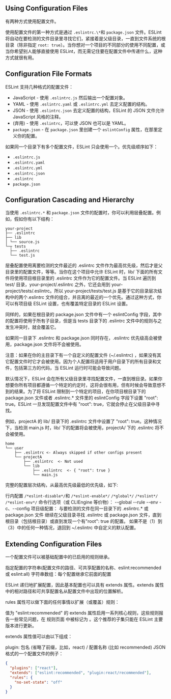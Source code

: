 ## Using Configuration Files

有两种方式使用配置文件。

使用配置文件的第一种方式是通过 `.eslintrc.\*`和 `package.json` 文件。ESLint 将自动在要检测的文件目录里寻找它们，紧接着是父级目录，一直到文件系统的根目录（除非指定 `root: true`）。当你想对一个项目的不同部分的使用不同配置，或当你希望别人能够直接使用 ESLint，而无需记住要在配置文件中传递什么，这种方式就很有用。

## Configuration File Formats

ESLint 支持几种格式的配置文件：

- JavaScript - 使用 `.eslintrc.js` 然后输出一个配置对象。
- YAML - 使用 `.eslintrc.yaml` 或 `.eslintrc.yml` 去定义配置的结构。
- JSON - 使用 `.eslintrc.json` 去定义配置的结构，ESLint 的 JSON 文件允许 JavaScript 风格的注释。
- (弃用) - 使用 `.eslintrc`，可以使 JSON 也可以是 YAML。
- `package.json` - 在 `package.json` 里创建一个 `eslintConfig` 属性，在那里定义你的配置。

如果同一个目录下有多个配置文件，ESLint 只会使用一个。优先级顺序如下：

- `.eslintrc.js`
- `.eslintrc.yaml`
- `.eslintrc.yml`
- `.eslintrc.json`
- `.eslintrc`
- `package.json`

## Configuration Cascading and Hierarchy

当使用 `.eslintrc.*` 和 `package.json` 文件的配置时，你可以利用层叠配置。例如，假如你有以下结构：

```
your-project
├── .eslintrc
├── lib
│ └── source.js
└─┬ tests
  ├── .eslintrc
  └── test.js
```

层叠配置使用离要检测的文件最近的 .eslintrc 文件作为最高优先级，然后才是父目录里的配置文件，等等。当你在这个项目中允许 ESLint 时，lib/ 下面的所有文件将使用项目根目录里的 .eslintrc 文件作为它的配置文件。当 ESLint 遍历到 test/ 目录，your-project/.eslintrc 之外，它还会用到 your-project/tests/.eslintrc。所以 your-project/tests/test.js 是基于它的目录层次结构中的两个.eslintrc 文件的组合，并且离的最近的一个优先。通过这种方式，你可以有项目级 ESLint 设置，也有覆盖特定目录的 ESLint 设置。

同样的，如果在根目录的 package.json 文件中有一个 eslintConfig 字段，其中的配置将使用于所有子目录，但是当 tests 目录下的 .eslintrc 文件中的规则与之发生冲突时，就会覆盖它。

如果同一目录下 .eslintrc 和 package.json 同时存在，.eslintrc 优先级高会被使用，package.json 文件将不会被使用。

注意：如果在你的主目录下有一个自定义的配置文件 (~/.eslintrc) ，如果没有其它配置文件时它才会被使用。因为个人配置将适用于用户目录下的所有目录和文件，包括第三方的代码，当 ESLint 运行时可能会导致问题。

默认情况下，ESLint 会在所有父级目录里寻找配置文件，一直到根目录。如果你想要你所有项目都遵循一个特定的约定时，这将会很有用，但有时候会导致意想不到的结果。为了将 ESLint 限制到一个特定的项目，在你项目根目录下的 package.json 文件或者 .eslintrc.\* 文件里的 eslintConfig 字段下设置 "root": true。ESLint 一旦发现配置文件中有 "root": true，它就会停止在父级目录中寻找。

例如，projectA 的 lib/ 目录下的 .eslintrc 文件中设置了 "root": true。这种情况下，当检测 main.js 时，lib/ 下的配置将会被使用，projectA/ 下的 .eslintrc 将不会被使用。

```
home
└── user
    ├── .eslintrc <- Always skipped if other configs present
    └── projectA
        ├── .eslintrc  <- Not used
        └── lib
            ├── .eslintrc  <- { "root": true }
            └── main.js
```

完整的配置层次结构，从最高优先级最低的优先级，如下:

行内配置
`/*eslint-disable*/`和 `/*eslint-enable*/`
`/*global*/`
`/*eslint*/`
`/*eslint-env*/`
命令行选项（或 CLIEngine 等价物）：
--global
--rule
--env
-c、--config
项目级配置：
与要检测的文件在同一目录下的 .eslintrc.\* 或 package.json 文件
继续在父级目录寻找 .eslintrc 或 package.json 文件，直到根目录（包括根目录）或直到发现一个有"root": true 的配置。
如果不是（1）到（3）中的任何一种情况，退回到 ~/.eslintrc 中自定义的默认配置。

## Extending Configuration Files

一个配置文件可以被基础配置中的已启用的规则继承。

指定配置的字符串(配置文件的路径、可共享配置的名称、eslint:recommended 或 eslint:all)
字符串数组：每个配置继承它前面的配置

ESLint 递归地扩展配置，因此基本配置也可以具有 extends 属性。extends 属性中的相对路径和可共享配置名从配置文件中出现的位置解析。

rules 属性可以做下面的任何事情以扩展（或覆盖）规则：

值为 "eslint:recommended" 的 extends 属性启用一系列核心规则，这些规则报告一些常见问题，在 规则页面 中被标记为 。这个推荐的子集只能在 ESLint 主要版本进行更新。

extends 属性值可以由以下组成：

plugin:
包名 (省略了前缀，比如，react)
/
配置名称 (比如 recommended)
JSON 格式的一个配置文件的例子：

```json
{
  "plugins": ["react"],
  "extends": ["eslint:recommended", "plugin:react/recommended"],
  "rules": {
    "no-set-state": "off"
  }
}
```
